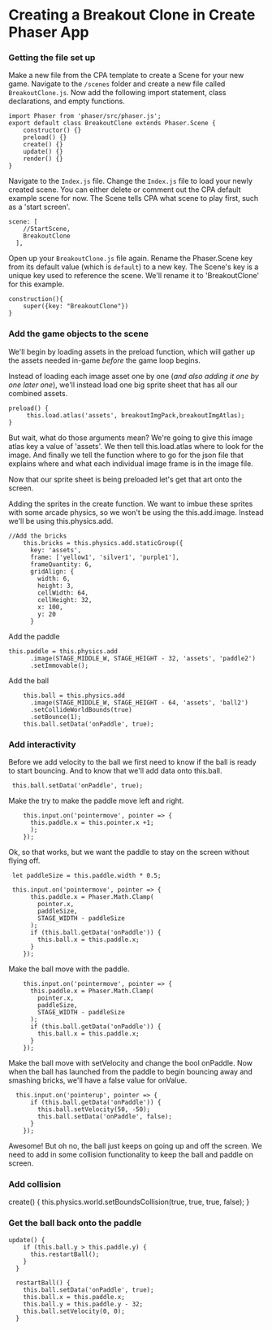 # Creating a Breakout Clone in Create Phaser App

### Getting the file set up

Make a new file from the CPA template to create a Scene for your new game. Navigate to the `/scenes` folder and create a new file called `BreakoutClone.js`. Now add the following import statement, class declarations, and empty functions.

```
import Phaser from 'phaser/src/phaser.js';
export default class BreakoutClone extends Phaser.Scene {
    constructor() {}
    preload() {}
    create() {}
    update() {}
    render() {}
}
```

Navigate to the `Index.js` file. Change the `Index.js` file to load your newly created scene. You can either delete or comment out the CPA default example scene for now. The Scene tells CPA what scene to play first, such as a 'start screen'.

```
scene: [
    //StartScene,
    BreakoutClone
  ],
```

Open up your `BreakoutClone.js` file again. Rename the Phaser.Scene key from its default value (which is `default`) to a new key. The Scene's key is a unique key used to reference the scene. We'll rename it to 'BreakoutClone' for this example.

```
construction(){
    super({key: "BreakoutClone"})
}
```

### Add the game objects to the scene

We'll begin by loading assets in the preload function, which will gather up the assets needed in-game _before_ the game loop begins.

Instead of loading each image asset one by one (_*and* also adding it one by one later one_), we'll instead load one big sprite sheet that has all our combined assets.

```
preload() {
     this.load.atlas('assets', breakoutImgPack,breakoutImgAtlas);
}
```

But wait, what do those arguments mean? We're going to give this image atlas key a value of 'assets'. We then tell this.load.atlas where to look for the image. And finally we tell the function where to go for the json file that explains where and what each individual image frame is in the image file.

Now that our sprite sheet is being preloaded let's get that art onto the screen.

Adding the sprites in the create function.
We want to imbue these sprites with some arcade physics, so we won't be using the this.add.image. Instead we'll be using this.physics.add.

```
//Add the bricks
    this.bricks = this.physics.add.staticGroup({
      key: 'assets',
      frame: ['yellow1', 'silver1', 'purple1'],
      frameQuantity: 6,
      gridAlign: {
        width: 6,
        height: 3,
        cellWidth: 64,
        cellHeight: 32,
        x: 100,
        y: 20
      }
```

Add the paddle

```
this.paddle = this.physics.add
      .image(STAGE_MIDDLE_W, STAGE_HEIGHT - 32, 'assets', 'paddle2')
      .setImmovable();
```

Add the ball

```
    this.ball = this.physics.add
      .image(STAGE_MIDDLE_W, STAGE_HEIGHT - 64, 'assets', 'ball2')
      .setCollideWorldBounds(true)
      .setBounce(1);
    this.ball.setData('onPaddle', true);
```

### Add interactivity

Before we add velocity to the ball we first need to know if the ball is ready to start bouncing. And to know that we'll add data onto this.ball.

```
 this.ball.setData('onPaddle', true);
```

Make the try to make the paddle move left and right.

```
    this.input.on('pointermove', pointer => {
      this.paddle.x = this.pointer.x +1;
      );
    });
```

Ok, so that works, but we want the paddle to stay on the screen without flying off.

```
 let paddleSize = this.paddle.width * 0.5;

 this.input.on('pointermove', pointer => {
      this.paddle.x = Phaser.Math.Clamp(
        pointer.x,
        paddleSize,
        STAGE_WIDTH - paddleSize
      );
      if (this.ball.getData('onPaddle')) {
        this.ball.x = this.paddle.x;
      }
    });
```

Make the ball move with the paddle.

```
    this.input.on('pointermove', pointer => {
      this.paddle.x = Phaser.Math.Clamp(
        pointer.x,
        paddleSize,
        STAGE_WIDTH - paddleSize
      );
      if (this.ball.getData('onPaddle')) {
        this.ball.x = this.paddle.x;
      }
    });
```

Make the ball move with setVelocity and change the bool onPaddle. Now when the ball has launched from the paddle to begin bouncing away and smashing bricks, we'll have a false value for onValue.

```
  this.input.on('pointerup', pointer => {
      if (this.ball.getData('onPaddle')) {
        this.ball.setVelocity(50, -50);
        this.ball.setData('onPaddle', false);
      }
    });
```

Awesome! But oh no, the ball just keeps on going up and off the screen. We need to add in some collision functionality to keep the ball and paddle on screen.

### Add collision

create() {
this.physics.world.setBoundsCollision(true, true, true, false);
}

### Get the ball back onto the paddle

```
update() {
    if (this.ball.y > this.paddle.y) {
      this.restartBall();
    }
  }
```

```
  restartBall() {
    this.ball.setData('onPaddle', true);
    this.ball.x = this.paddle.x;
    this.ball.y = this.paddle.y - 32;
    this.ball.setVelocity(0, 0);
  }
```
